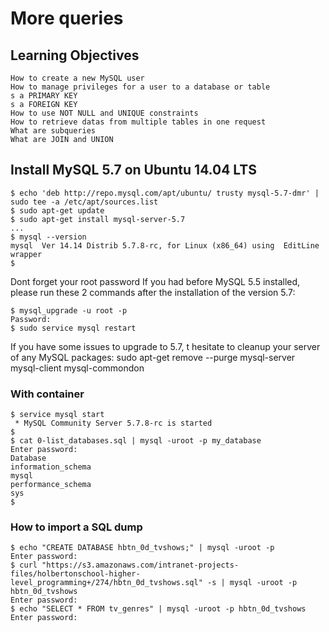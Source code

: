 # More queries 
## Learning Objectives
    How to create a new MySQL user
    How to manage privileges for a user to a database or table
    s a PRIMARY KEY
    s a FOREIGN KEY
    How to use NOT NULL and UNIQUE constraints
    How to retrieve datas from multiple tables in one request
    What are subqueries
    What are JOIN and UNION
## Install MySQL 5.7 on Ubuntu 14.04 LTS
```
$ echo 'deb http://repo.mysql.com/apt/ubuntu/ trusty mysql-5.7-dmr' | sudo tee -a /etc/apt/sources.list
$ sudo apt-get update
$ sudo apt-get install mysql-server-5.7
...
$ mysql --version
mysql  Ver 14.14 Distrib 5.7.8-rc, for Linux (x86_64) using  EditLine wrapper
$
```
Dont forget your root password
If you had before MySQL 5.5 installed, please run these 2 commands after the installation of the version 5.7: 
```
$ mysql_upgrade -u root -p
Password: 
$ sudo service mysql restart
```
If you have some issues to upgrade to 5.7, t hesitate to cleanup your server of any MySQL packages: sudo apt-get remove --purge mysql-server mysql-client mysql-commondon
### With container
```
$ service mysql start
 * MySQL Community Server 5.7.8-rc is started
$
$ cat 0-list_databases.sql | mysql -uroot -p my_database
Enter password: 
Database
information_schema
mysql
performance_schema
sys
$
```
### How to import a SQL dump
```
$ echo "CREATE DATABASE hbtn_0d_tvshows;" | mysql -uroot -p
Enter password: 
$ curl "https://s3.amazonaws.com/intranet-projects-files/holbertonschool-higher-level_programming+/274/hbtn_0d_tvshows.sql" -s | mysql -uroot -p hbtn_0d_tvshows
Enter password: 
$ echo "SELECT * FROM tv_genres" | mysql -uroot -p hbtn_0d_tvshows
Enter password:
```
